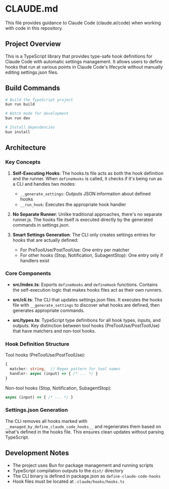 # CLAUDE.md

This file provides guidance to Claude Code (claude.ai/code) when working with code in this repository.

## Project Overview

This is a TypeScript library that provides type-safe hook definitions for Claude Code with automatic settings management. It allows users to define hooks that run at various points in Claude Code's lifecycle without manually editing settings.json files.

## Build Commands

```bash
# Build the TypeScript project
bun run build

# Watch mode for development
bun run dev

# Install dependencies
bun install
```

## Architecture

### Key Concepts

1. **Self-Executing Hooks**: The hooks.ts file acts as both the hook definition and the runner. When `defineHooks` is called, it checks if it's being run as a CLI and handles two modes:
   - `__generate_settings`: Outputs JSON information about defined hooks
   - `__run_hook`: Executes the appropriate hook handler

2. **No Separate Runner**: Unlike traditional approaches, there's no separate runner.js. The hooks file itself is executed directly by the generated commands in settings.json.

3. **Smart Settings Generation**: The CLI only creates settings entries for hooks that are actually defined:
   - For PreToolUse/PostToolUse: One entry per matcher
   - For other hooks (Stop, Notification, SubagentStop): One entry only if handlers exist

### Core Components

- **src/index.ts**: Exports `defineHooks` and `defineHook` functions. Contains the self-execution logic that makes hooks files act as their own runners.

- **src/cli.ts**: The CLI that updates settings.json files. It executes the hooks file with `__generate_settings` to discover what hooks are defined, then generates appropriate commands.

- **src/types.ts**: TypeScript type definitions for all hook types, inputs, and outputs. Key distinction between tool hooks (PreToolUse/PostToolUse) that have matchers and non-tool hooks.

### Hook Definition Structure

Tool hooks (PreToolUse/PostToolUse):
```typescript
{
  matcher: string,  // Regex pattern for tool names
  handler: async (input) => { /* ... */ }
}
```

Non-tool hooks (Stop, Notification, SubagentStop):
```typescript
async (input) => { /* ... */ }
```

### Settings.json Generation

The CLI removes all hooks marked with `__managed_by_define_claude_code_hooks__` and regenerates them based on what's defined in the hooks file. This ensures clean updates without parsing TypeScript.

## Development Notes

- The project uses Bun for package management and running scripts
- TypeScript compilation outputs to the `dist/` directory
- The CLI binary is defined in package.json as `define-claude-code-hooks`
- Hook files must be located at `.claude/hooks/hooks.ts`